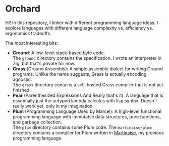 # Orchard

Hi!
In this repository, I tinker with different programming language ideas.
I explore languages with different language complexity vs. efficiency vs. ergonomics tradeoffs.

The most interesting bits:

- **Ground**:
  A low-level stack-based byte code.  
  The `ground` directory contains the specification.
  I wrote an interpreter in Zig, but that's private for now.
- **Grass** (Ground Assembly):
  A simple assembly dialect for writing Ground programs.
  Unlike the name suggests, Grass is actually encoding agnostic.  
  The `grass` directory contains a self-hosted Grass compiler that is not yet finished.
- **Pear** (Parenthesized Expressions And Really that's it):
  A language that is essentially just the untyped lambda calculus with lisp syntax.
  Doesn't really work yet, only in my imagination.
- **Plum** (Programming Language Used by Marcel):
  A high-level functional programming language with immutable data structures, pure functions, and garbage collection.  
  The `plum` directory contains some Plum code.
  The `martinaise/plum` directory contains a compiler for Plum written in [Martinaise](https://github.com/MarcelGarus/martinaise), my previous programming language.
